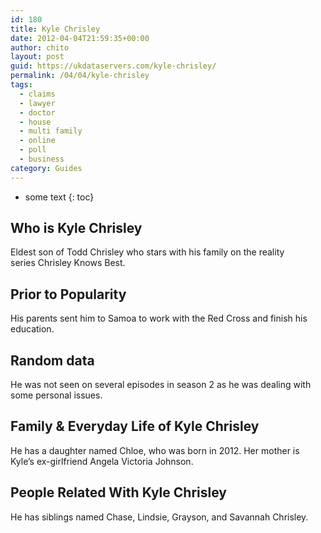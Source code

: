 ```yaml
---
id: 180
title: Kyle Chrisley
date: 2012-04-04T21:59:35+00:00
author: chito
layout: post
guid: https://ukdataservers.com/kyle-chrisley/
permalink: /04/04/kyle-chrisley
tags:
  - claims
  - lawyer
  - doctor
  - house
  - multi family
  - online
  - poll
  - business
category: Guides
---
```


* some text
{: toc}


## Who is  Kyle Chrisley
                  
                  
                  
Eldest son of Todd Chrisley who stars with his family on the reality series Chrisley Knows Best.
                  
                
                
                
## Prior to Popularity 
                  
                  
                  
His parents sent him to Samoa to work with the Red Cross and finish his education.
                  
                
                
                
## Random data 
                  
                  
                  
He was not seen on several episodes in season 2 as he was dealing with some personal issues.
                  
                
                
                
## Family & Everyday Life of Kyle Chrisley
                  
                  
                  
He has a daughter named Chloe, who was born in 2012. Her mother is Kyle&#8217;s ex-girlfriend Angela Victoria Johnson.
                  
                
                
                
## People Related With  Kyle Chrisley
                  
                  
                  
He has siblings named Chase, Lindsie, Grayson, and Savannah Chrisley.
                  
                
              
            
          
          
          
    
    
  
